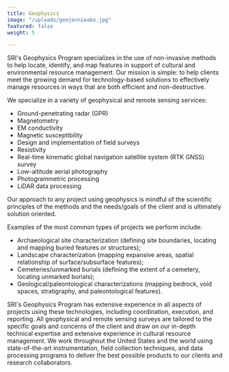 ```yaml
---
title: Geophysics
image: "/uploads/geojennieabo.jpg"
featured: false
weight: 5

---
```

SRI's Geophysics Program specializes in the use of non-invasive methods to help locate, identify, and map features in support of cultural and environmental resource management. Our mission is simple: to help clients meet the growing demand for technology-based solutions to effectively manage resources in ways that are both efficient and non-destructive.

We specialize in a variety of geophysical and remote sensing services:

* Ground-penetrating radar (GPR)
* Magnetometry
* EM conductivity
* Magnetic susceptibility
* Design and implementation of field surveys
* Resistivity
* Real-time kinematic global navigation satellite system (RTK GNSS) survey
* Low-altitude aerial photography
* Photogrammetric processing
* LiDAR data processing

Our approach to any project using geophysics is mindful of the scientific principles of the methods and the needs/goals of the client and is ultimately solution oriented.

Examples of the most common types of projects we perform include:

* Archaeological site characterization (defining site boundaries, locating and mapping buried features or structures);
* Landscape characterization (mapping expansive areas, spatial relationship of surface/subsurface features);
* Cemeteries/unmarked burials (defining the extent of a cemetery, locating unmarked burials);
* Geological/paleontological characterizations (mapping bedrock, void spaces, stratigraphy, and paleontological features).

SRI's Geophysics Program has extensive experience in all aspects of projects using these technologies, including coordination, execution, and reporting. All geophysical and remote sensing surveys are tailored to the specific goals and concerns of the client and draw on our in-depth technical expertise and extensive experience in cultural resource management. We work throughout the United States and the world using state-of-the-art instrumentation, field collection techniques, and data processing programs to deliver the best possible products to our clients and research collaborators.